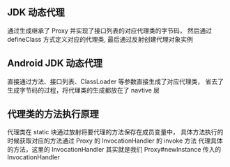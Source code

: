 ## JDK 动态代理

通过生成继承了 Proxy 并实现了接口列表的对应代理类的字节码， 然后通过 defineClass 方式定义对应的代理类, 最后通过反射创建代理对象实例





## Android JDK 动态代理

直接通过方法、接口列表、ClassLoader 等参数直接生成了对应代理类， 省去了生成字节码的过程，将代理类的生成都放在了 navtive 层







## 代理类的方法执行原理

代理类在 static 块通过放射将要代理的方法保存在成员变量中， 具体方法执行的时候获取对应的方法通过 Proxy 的 InvocationHandler 的 invoke 方法 代理具体的方法，这里的 InvocationHandler 其实就是我们 Proxy#newInstance 传入的 InvocationHandler